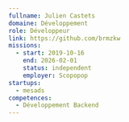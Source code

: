 ```yaml
---
fullname: Julien Castets
domaine: Développement
role: Développeur
link: https://github.com/brmzkw
missions:
  - start: 2019-10-16
    end: 2026-02-01
    status: independent
    employer: Scopopop
startups:
  - mesads
competences:
  - Développement Backend
---
```

